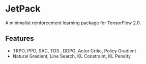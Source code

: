 # JetPack

A minimalist reinforcement learning package for TensorFlow 2.0.

## Features

- TRPO, PPO, SAC, TD3 , DDPG, Actor Critic, Policy Gradient
- Natural Gradient, Line Search, KL Constraint, KL Penalty
